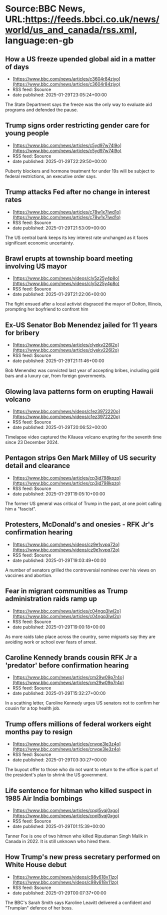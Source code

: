 # Source:BBC News, URL:https://feeds.bbci.co.uk/news/world/us_and_canada/rss.xml, language:en-gb

## How a US freeze upended global aid in a matter of days
 - [https://www.bbc.com/news/articles/c3604r84zjyo](https://www.bbc.com/news/articles/c3604r84zjyo)
 - RSS feed: $source
 - date published: 2025-01-29T23:05:24+00:00

The State Department says the freeze was the only way to evaluate aid programs and defended the pause.

## Trump signs order restricting gender care for young people
 - [https://www.bbc.com/news/articles/c5yd97w74l9o](https://www.bbc.com/news/articles/c5yd97w74l9o)
 - RSS feed: $source
 - date published: 2025-01-29T22:29:50+00:00

Puberty blockers and hormone treatment for under 19s will be subject to federal restrictions, an executive order says.

## Trump attacks Fed after no change in interest rates
 - [https://www.bbc.com/news/articles/c78w1x7lwd1o](https://www.bbc.com/news/articles/c78w1x7lwd1o)
 - RSS feed: $source
 - date published: 2025-01-29T21:53:09+00:00

The US central bank keeps its key interest rate unchanged as it faces significant economic uncertainty.

## Brawl erupts at township board meeting involving US mayor
 - [https://www.bbc.com/news/videos/cly5z25y4p8o](https://www.bbc.com/news/videos/cly5z25y4p8o)
 - RSS feed: $source
 - date published: 2025-01-29T21:22:06+00:00

The fight ensued after a local activist disgraced the mayor of Dolton, Illinois, prompting her boyfriend to confront him

## Ex-US Senator Bob Menendez jailed for 11 years for bribery
 - [https://www.bbc.com/news/articles/clyekv226l2o](https://www.bbc.com/news/articles/clyekv226l2o)
 - RSS feed: $source
 - date published: 2025-01-29T21:11:46+00:00

Bob Menendez was convicted last year of accepting bribes, including gold bars and a luxury car, from foreign governments.

## Glowing lava patterns form on erupting Hawaii volcano
 - [https://www.bbc.com/news/videos/c1ez3972220o](https://www.bbc.com/news/videos/c1ez3972220o)
 - RSS feed: $source
 - date published: 2025-01-29T20:06:52+00:00

Timelapse video captured the Kilauea volcano erupting for the seventh time since 23 December 2024.

## Pentagon strips Gen Mark Milley of US security detail and clearance
 - [https://www.bbc.com/news/articles/cp3jd798kpzo](https://www.bbc.com/news/articles/cp3jd798kpzo)
 - RSS feed: $source
 - date published: 2025-01-29T19:05:10+00:00

The former US general was critical of Trump in the past, at one point calling him a "fascist".

## Protesters, McDonald's and onesies - RFK Jr's confirmation hearing
 - [https://www.bbc.com/news/videos/cz9e1vvpq72o](https://www.bbc.com/news/videos/cz9e1vvpq72o)
 - RSS feed: $source
 - date published: 2025-01-29T19:03:49+00:00

A number of senators grilled the controversial nominee over his views on vaccines and abortion.

## Fear in migrant communities as Trump administration raids ramp up
 - [https://www.bbc.com/news/articles/c04ngq3lwl2o](https://www.bbc.com/news/articles/c04ngq3lwl2o)
 - RSS feed: $source
 - date published: 2025-01-29T19:00:18+00:00

As more raids take place across the country, some migrants say they are avoiding work or school over fears of arrest.

## Caroline Kennedy brands cousin RFK Jr a 'predator' before confirmation hearing
 - [https://www.bbc.com/news/articles/cm29w09p7r4o](https://www.bbc.com/news/articles/cm29w09p7r4o)
 - RSS feed: $source
 - date published: 2025-01-29T15:32:27+00:00

In a scathing letter, Caroline Kennedy urges US senators not to confirm her cousin for a top health job.

## Trump offers millions of federal workers eight months pay to resign
 - [https://www.bbc.com/news/articles/cnvqe3le3z4o](https://www.bbc.com/news/articles/cnvqe3le3z4o)
 - RSS feed: $source
 - date published: 2025-01-29T03:30:27+00:00

The buyout offer to those who do not want to return to the office is part of the president's plan to shrink the US government.

## Life sentence for hitman who killed suspect in 1985 Air India bombings
 - [https://www.bbc.com/news/articles/cpql5vqj0xgo](https://www.bbc.com/news/articles/cpql5vqj0xgo)
 - RSS feed: $source
 - date published: 2025-01-29T01:15:39+00:00

Tanner Fox is one of two hitmen who killed Ripudaman Singh Malik in Canada in 2022. It is still unknown who hired them.

## How Trump's new press secretary performed on White House debut
 - [https://www.bbc.com/news/videos/c98y618v11zo](https://www.bbc.com/news/videos/c98y618v11zo)
 - RSS feed: $source
 - date published: 2025-01-29T00:07:37+00:00

The BBC's Sarah Smith says Karoline Leavitt delivered a confident and "Trumpian" defence of her boss.

